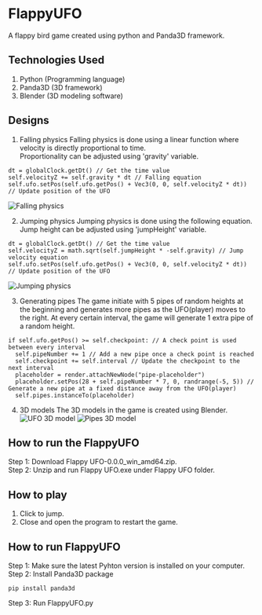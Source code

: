 # FlappyUFO
A flappy bird game created using python and Panda3D framework.

## Technologies Used
1. Python (Programming language)
2. Panda3D (3D framework)
3. Blender (3D modeling software)

## Designs
1. Falling physics
Falling physics is done using a linear function where velocity is directly proportional to time.  
Proportionality can be adjusted using 'gravity' variable.  
```
dt = globalClock.getDt() // Get the time value
self.velocityZ += self.gravity * dt // Falling equation
self.ufo.setPos(self.ufo.getPos() + Vec3(0, 0, self.velocityZ * dt)) // Update position of the UFO
```
![Falling physics](https://github.com/zyangchuan/FlappyUFO/tree/main/docs/images/falling-physics.jpg)

2. Jumping physics
Jumping physics is done using the following equation.
Jump height can be adjusted using  'jumpHeight' variable.
```
dt = globalClock.getDt() // Get the time value
self.velocityZ = math.sqrt(self.jumpHeight * -self.gravity) // Jump velocity equation
self.ufo.setPos(self.ufo.getPos() + Vec3(0, 0, self.velocityZ * dt)) // Update position of the UFO
```
![Jumping physics](https://github.com/zyangchuan/FlappyUFO/tree/main/docs/images/jump-velocity.jpg)

3. Generating pipes
The game initiate with 5 pipes of random heights at the beginning and generates more pipes as the UFO(player) moves to the right.
At every certain interval, the game will generate 1 extra pipe of a random height.
```
if self.ufo.getPos() >= self.checkpoint: // A check point is used between every interval
  self.pipeNumber += 1 // Add a new pipe once a check point is reached
  self.checkpoint += self.interval // Update the checkpoint to the next interval
  placeholder = render.attachNewNode("pipe-placeholder")
  placeholder.setPos(28 + self.pipeNumber * 7, 0, randrange(-5, 5)) // Generate a new pipe at a fixed distance away from the UFO(player)
  self.pipes.instanceTo(placeholder)
```

4. 3D models 
The 3D models in the game is created using Blender.
![UFO 3D model](https://github.com/zyangchuan/FlappyUFO/tree/main/docs/images/ufo-model.jpg)
![Pipes 3D model](https://github.com/zyangchuan/FlappyUFO/tree/main/docs/images/pipe-model.jpg)

## How to run the FlappyUFO
Step 1: Download Flappy UFO-0.0.0_win_amd64.zip.  
Step 2: Unzip and run Flappy UFO.exe under Flappy UFO folder.  

## How to play
1. Click to jump.
2. Close and open the program to restart the game.

## How to run FlappyUFO 
Step 1: Make sure the latest Pyhton version is installed on your computer.  
Step 2: Install Panda3D package  
```
pip install panda3d
```
Step 3: Run FlappyUFO.py
